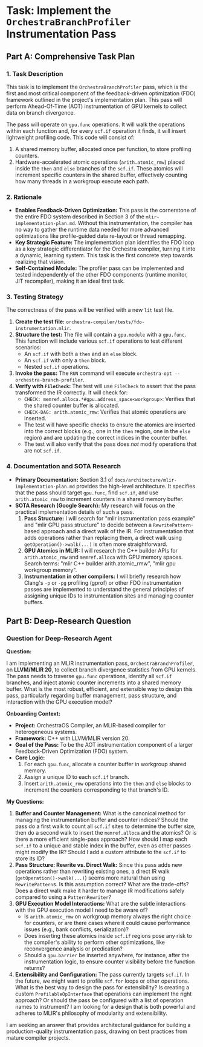 # Task: Implement the `OrchestraBranchProfiler` Instrumentation Pass

## Part A: Comprehensive Task Plan

### 1. Task Description

This task is to implement the `OrchestraBranchProfiler` pass, which is the first and most critical component of the feedback-driven optimization (FDO) framework outlined in the project's implementation plan. This pass will perform Ahead-Of-Time (AOT) instrumentation of GPU kernels to collect data on branch divergence.

The pass will operate on `gpu.func` operations. It will walk the operations within each function and, for every `scf.if` operation it finds, it will insert lightweight profiling code. This code will consist of:
1.  A shared memory buffer, allocated once per function, to store profiling counters.
2.  Hardware-accelerated atomic operations (`arith.atomic_rmw`) placed inside the `then` and `else` branches of the `scf.if`. These atomics will increment specific counters in the shared buffer, effectively counting how many threads in a workgroup execute each path.

### 2. Rationale

-   **Enables Feedback-Driven Optimization:** This pass is the cornerstone of the entire FDO system described in Section 3 of the `mlir-implementation-plan.md`. Without this instrumentation, the compiler has no way to gather the runtime data needed for more advanced optimizations like profile-guided data re-layout or thread remapping.
-   **Key Strategic Feature:** The implementation plan identifies the FDO loop as a key strategic differentiator for the Orchestra compiler, turning it into a dynamic, learning system. This task is the first concrete step towards realizing that vision.
-   **Self-Contained Module:** The profiler pass can be implemented and tested independently of the other FDO components (runtime monitor, JIT recompiler), making it an ideal first task.

### 3. Testing Strategy

The correctness of the pass will be verified with a new `lit` test file.

1.  **Create the test file:** `orchestra-compiler/tests/fdo-instrumentation.mlir`.
2.  **Structure the test:** The file will contain a `gpu.module` with a `gpu.func`. This function will include various `scf.if` operations to test different scenarios:
    -   An `scf.if` with both a `then` and an `else` block.
    -   An `scf.if` with only a `then` block.
    -   Nested `scf.if` operations.
3.  **Invoke the pass:** The `RUN` command will execute `orchestra-opt --orchestra-branch-profiler`.
4.  **Verify with `FileCheck`:** The test will use `FileCheck` to assert that the pass transformed the IR correctly. It will check for:
    -   `CHECK: memref.alloca.*#gpu.address_space<workgroup>`: Verifies that the shared counter buffer is allocated.
    -   `CHECK-DAG: arith.atomic_rmw`: Verifies that atomic operations are inserted.
    -   The test will have specific checks to ensure the atomics are inserted into the correct blocks (e.g., one in the `then` region, one in the `else` region) and are updating the correct indices in the counter buffer.
    -   The test will also verify that the pass does *not* modify operations that are not `scf.if`.

### 4. Documentation and SOTA Research

-   **Primary Documentation:** Section 3.1 of `docs/architecture/mlir-implementation-plan.md` provides the high-level architecture. It specifies that the pass should target `gpu.func`, find `scf.if`, and use `arith.atomic_rmw` to increment counters in a shared memory buffer.
-   **SOTA Research (Google Search):** My research will focus on the practical implementation details of such a pass.
    1.  **Pass Structure:** I will search for "mlir instrumentation pass example" and "mlir GPU pass structure" to decide between a `RewritePattern`-based approach and a direct walk of the IR. For instrumentation that adds operations rather than replacing them, a direct walk using `getOperation()->walk(...)` is often more straightforward.
    2.  **GPU Atomics in MLIR:** I will research the C++ builder APIs for `arith.atomic_rmw` and `memref.alloca` with GPU memory spaces. Search terms: "mlir C++ builder arith.atomic_rmw", "mlir gpu workgroup memory".
    3.  **Instrumentation in other compilers:** I will briefly research how Clang's `-p` or `-pg` profiling (gprof) or other FDO instrumentation passes are implemented to understand the general principles of assigning unique IDs to instrumentation sites and managing counter buffers.

## Part B: Deep-Research Question

### Question for Deep-Research Agent

**Question:**

I am implementing an MLIR instrumentation pass, `OrchestraBranchProfiler`, on **LLVM/MLIR 20**, to collect branch divergence statistics from GPU kernels. The pass needs to traverse `gpu.func` operations, identify all `scf.if` branches, and inject atomic counter increments into a shared memory buffer. What is the most robust, efficient, and extensible way to design this pass, particularly regarding buffer management, pass structure, and interaction with the GPU execution model?

**Onboarding Context:**

*   **Project:** OrchestraOS Compiler, an MLIR-based compiler for heterogeneous systems.
*   **Framework:** C++ with LLVM/MLIR version 20.
*   **Goal of the Pass:** To be the AOT instrumentation component of a larger Feedback-Driven Optimization (FDO) system.
*   **Core Logic:**
    1.  For each `gpu.func`, allocate a counter buffer in workgroup shared memory.
    2.  Assign a unique ID to each `scf.if` branch.
    3.  Insert `arith.atomic_rmw` operations into the `then` and `else` blocks to increment the counters corresponding to that branch's ID.

**My Questions:**

1.  **Buffer and Counter Management:** What is the canonical method for managing the instrumentation buffer and counter indices? Should the pass do a first walk to count all `scf.if` sites to determine the buffer size, then do a second walk to insert the `memref.alloca` and the atomics? Or is there a more efficient single-pass approach? How should I map each `scf.if` to a unique and stable index in the buffer, even as other passes might modify the IR? Should I add a custom attribute to the `scf.if` to store its ID?
2.  **Pass Structure: Rewrite vs. Direct Walk:** Since this pass adds new operations rather than rewriting existing ones, a direct IR walk (`getOperation()->walk(...)`) seems more natural than using `RewritePattern`s. Is this assumption correct? What are the trade-offs? Does a direct walk make it harder to manage IR modifications safely compared to using a `PatternRewriter`?
3.  **GPU Execution Model Interactions:** What are the subtle interactions with the GPU execution model I need to be aware of?
    -   Is `arith.atomic_rmw` on workgroup memory always the right choice for counters, or are there cases where it could cause performance issues (e.g., bank conflicts, serialization)?
    -   Does inserting these atomics inside `scf.if` regions pose any risk to the compiler's ability to perform other optimizations, like reconvergence analysis or predication?
    -   Should a `gpu.barrier` be inserted anywhere, for instance, after the instrumentation logic, to ensure counter visibility before the function returns?
4.  **Extensibility and Configuration:** The pass currently targets `scf.if`. In the future, we might want to profile `scf.for` loops or other operations. What is the best way to design the pass for extensibility? Is creating a custom `ProfilableOpInterface` that operations can implement the right approach? Or should the pass be configured with a list of operation names to instrument? I am looking for a design that is both powerful and adheres to MLIR's philosophy of modularity and extensibility.

I am seeking an answer that provides architectural guidance for building a production-quality instrumentation pass, drawing on best practices from mature compiler projects.
